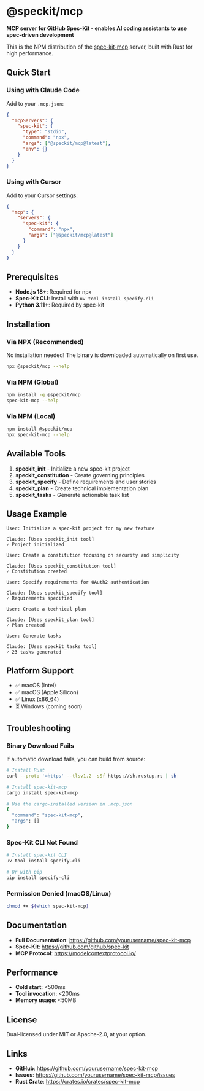 # @speckit/mcp

**MCP server for GitHub Spec-Kit - enables AI coding assistants to use spec-driven development**

This is the NPM distribution of the [spec-kit-mcp](https://github.com/yourusername/spec-kit-mcp) server, built with Rust for high performance.

## Quick Start

### Using with Claude Code

Add to your `.mcp.json`:

```json
{
  "mcpServers": {
    "spec-kit": {
      "type": "stdio",
      "command": "npx",
      "args": ["@speckit/mcp@latest"],
      "env": {}
    }
  }
}
```

### Using with Cursor

Add to your Cursor settings:

```json
{
  "mcp": {
    "servers": {
      "spec-kit": {
        "command": "npx",
        "args": ["@speckit/mcp@latest"]
      }
    }
  }
}
```

## Prerequisites

- **Node.js 18+**: Required for npx
- **Spec-Kit CLI**: Install with `uv tool install specify-cli`
- **Python 3.11+**: Required by spec-kit

## Installation

### Via NPX (Recommended)

No installation needed! The binary is downloaded automatically on first use.

```bash
npx @speckit/mcp --help
```

### Via NPM (Global)

```bash
npm install -g @speckit/mcp
spec-kit-mcp --help
```

### Via NPM (Local)

```bash
npm install @speckit/mcp
npx spec-kit-mcp --help
```

## Available Tools

1. **speckit_init** - Initialize a new spec-kit project
2. **speckit_constitution** - Create governing principles
3. **speckit_specify** - Define requirements and user stories
4. **speckit_plan** - Create technical implementation plan
5. **speckit_tasks** - Generate actionable task list

## Usage Example

```
User: Initialize a spec-kit project for my new feature

Claude: [Uses speckit_init tool]
✓ Project initialized

User: Create a constitution focusing on security and simplicity

Claude: [Uses speckit_constitution tool]
✓ Constitution created

User: Specify requirements for OAuth2 authentication

Claude: [Uses speckit_specify tool]
✓ Requirements specified

User: Create a technical plan

Claude: [Uses speckit_plan tool]
✓ Plan created

User: Generate tasks

Claude: [Uses speckit_tasks tool]
✓ 23 tasks generated
```

## Platform Support

- ✅ macOS (Intel)
- ✅ macOS (Apple Silicon)
- ✅ Linux (x86_64)
- ⏳ Windows (coming soon)

## Troubleshooting

### Binary Download Fails

If automatic download fails, you can build from source:

```bash
# Install Rust
curl --proto '=https' --tlsv1.2 -sSf https://sh.rustup.rs | sh

# Install spec-kit-mcp
cargo install spec-kit-mcp

# Use the cargo-installed version in .mcp.json
{
  "command": "spec-kit-mcp",
  "args": []
}
```

### Spec-Kit CLI Not Found

```bash
# Install spec-kit CLI
uv tool install specify-cli

# Or with pip
pip install specify-cli
```

### Permission Denied (macOS/Linux)

```bash
chmod +x $(which spec-kit-mcp)
```

## Documentation

- **Full Documentation**: https://github.com/yourusername/spec-kit-mcp
- **Spec-Kit**: https://github.com/github/spec-kit
- **MCP Protocol**: https://modelcontextprotocol.io/

## Performance

- **Cold start**: <500ms
- **Tool invocation**: <200ms
- **Memory usage**: <50MB

## License

Dual-licensed under MIT or Apache-2.0, at your option.

## Links

- **GitHub**: https://github.com/yourusername/spec-kit-mcp
- **Issues**: https://github.com/yourusername/spec-kit-mcp/issues
- **Rust Crate**: https://crates.io/crates/spec-kit-mcp
